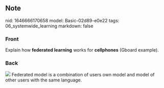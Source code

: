 ## Note
nid: 1646666170658
model: Basic-02d89-e0e22
tags: 06_systemwide_learning
markdown: false

### Front
Explain how <b>federated learning</b> works for <b>cellphones</b>
(Gboard example).

### Back
<img src="43989276.png"> Federated model is a combination of users
own model and model of other users with the same language.
